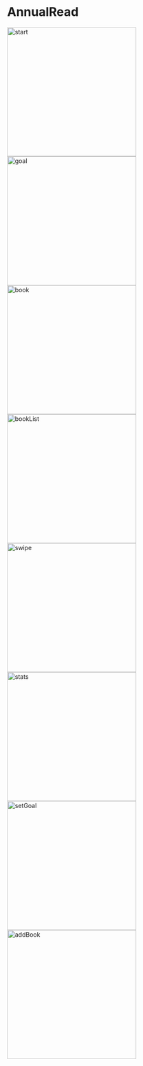 # AnnualRead
<img src="https://github.com/ml2439/ml2439.github.io/blob/master/images/ARstart.gif?raw=true" alt="start" style="width: 300px;"/>
<img src="https://github.com/ml2439/ml2439.github.io/blob/master/images/ARgoal.gif?raw=true" alt="goal" style="width: 300px;"/>
<img src="https://github.com/ml2439/ml2439.github.io/blob/master/images/ARbook.gif?raw=true" alt="book" style="width: 300px;"/>

<img src="https://github.com/ml2439/ml2439.github.io/blob/master/images/ARbooklist.PNG?raw=true" alt="bookList" style="width: 300px;"/>

<img src="https://github.com/ml2439/ml2439.github.io/blob/master/images/ARswipe.PNG?raw=true" alt="swipe" style="width: 300px;"/>

<img src="https://github.com/ml2439/ml2439.github.io/blob/master/images/ARstats.PNG?raw=true" alt="stats" style="width: 300px;"/>

<img src="https://github.com/ml2439/ml2439.github.io/blob/master/images/ARsetgoal.PNG?raw=true" alt="setGoal" style="width: 300px;"/>

<img src="https://github.com/ml2439/ml2439.github.io/blob/master/images/ARaddbook.PNG?raw=true" alt="addBook" style="width: 300px;"/>